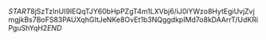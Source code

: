 $START$8jSzTzInUI9IEQqTJY60bHpPZgT4m1LXVbj6/iJ0iYWzo8HytEgiUvjZvjmgjkBs7BoFS83PAUXqhGItJeNKe8OvEt1b3NQggdkpIMd7o8kDAArrT/UdKRiPguShYqH2$END$